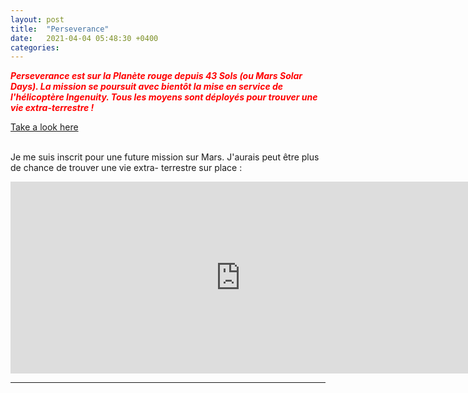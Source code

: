 ```yaml
---
layout: post
title:  "Perseverance"
date:   2021-04-04 05:48:30 +0400
categories: 
---
```

<span style="color: red">***Perseverance est sur la Planète rouge depuis 43 Sols (ou Mars Solar Days). La mission se poursuit avec bientôt la mise en service de l'hélicoptère Ingenuity. Tous les moyens sont déployés pour trouver une vie extra-terrestre !***</span>
<br>

<span><a href="https://mars.nasa.gov/mars2020/" target="_blank">Take a look here</a></span>
<br/><br>

Je me suis inscrit pour une future mission sur Mars. J'aurais peut être plus de chance de trouver une vie extra- terrestre sur place :

<iframe width="735" height="307" src="https://mars.nasa.gov/layout/embed/send-your-name/future/certificate/?cn=497885495298" frameborder="0"></iframe>

---


